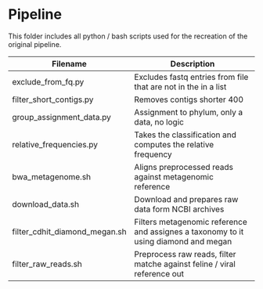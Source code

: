 # Pipeline
This folder includes all python / bash scripts used for the recreation of the original pipeline.

| Filename | Description |
| -------- | ----------  |
| exclude_from_fq.py  | Excludes fastq entries from file that are not in the in a list |
| filter_short_contigs.py | Removes contigs shorter 400 | 
| group_assignment_data.py | Assignment to phylum, only a data, no logic | 
| relative_frequencies.py | Takes the classification and computes the relative frequency |
| bwa_metagenome.sh | Aligns preprocessed reads against metagenomic reference |
| download_data.sh | Download and prepares raw data form NCBI archives |
| filter_cdhit_diamond_megan.sh | Filters metagenomic reference and assignes a taxonomy to it using diamond and megan |
| filter_raw_reads.sh | Preprocess raw reads, filter matche against feline / viral reference out | 